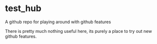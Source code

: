 # test_hub
A github repo for playing around with github features

There is pretty much nothing useful here, its purely a place to try out new github features.
